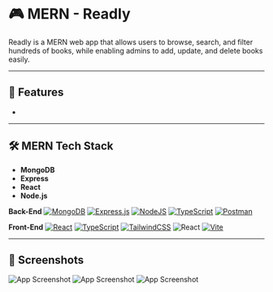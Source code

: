 # 🎮 MERN - Readly

Readly is a MERN web app that allows users to browse, search, and filter hundreds of books, while enabling admins to add, update, and delete books easily.

---

## 🚀 Features

- 

---

## 🛠️ MERN Tech Stack

- **MongoDB**
- **Express**
- **React**
- **Node.js**

**Back-End**
[![MongoDB](https://img.shields.io/badge/MongoDB-%234ea94b.svg?logo=mongodb&logoColor=white)](#)
[![Express.js](https://img.shields.io/badge/Express.js-%23404d59.svg?logo=express&logoColor=%2361DAFB)](#)
[![NodeJS](https://img.shields.io/badge/Node.js-6DA55F?logo=node.js&logoColor=white)](#)
[![TypeScript](https://img.shields.io/badge/TypeScript-3178C6?logo=typescript&logoColor=fff)](#)
[![Postman](https://img.shields.io/badge/Postman-FF6C37?logo=postman&logoColor=white)](#)

**Front-End**
[![React](https://img.shields.io/badge/React-%2320232a.svg?logo=react&logoColor=%2361DAFB)](#)
[![TypeScript](https://img.shields.io/badge/TypeScript-3178C6?logo=typescript&logoColor=fff)](#)
[![TailwindCSS](https://img.shields.io/badge/Tailwind%20CSS-%2338B2AC.svg?logo=tailwind-css&logoColor=white)](#)
![React](https://img.shields.io/badge/zustand-%2320232a.svg?style=for-the-badge&logo=react&logoColor=%2361DAFB)
[![Vite](https://img.shields.io/badge/Vite-646CFF?logo=vite&logoColor=fff)](#)

---

## 📸 Screenshots
![App Screenshot](public/homepage-desktop.jpeg)
![App Screenshot](public/games-desktop.jpeg)
![App Screenshot](public/gamepage-desktop.jpeg)
